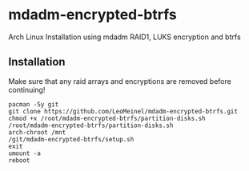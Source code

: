 # mdadm-encrypted-btrfs
Arch Linux Installation using mdadm RAID1, LUKS encryption and btrfs

## Installation

Make sure that any raid arrays and encryptions are removed before continuing!

```
pacman -Sy git
git clone https://github.com/LeoMeinel/mdadm-encrypted-btrfs.git
chmod +x /root/mdadm-encrypted-btrfs/partition-disks.sh
/root/mdadm-encrypted-btrfs/partition-disks.sh
arch-chroot /mnt
/git/mdadm-encrypted-btrfs/setup.sh
exit
umount -a
reboot
```
